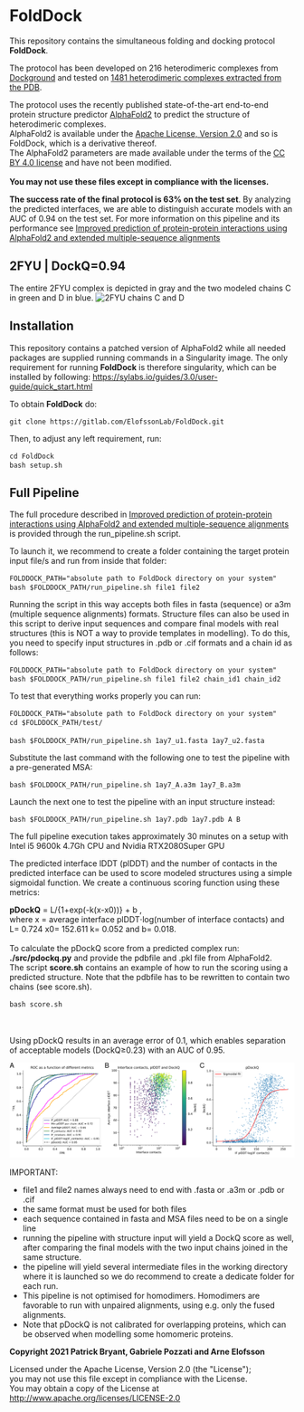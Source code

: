# FoldDock


This repository contains the simultaneous folding and docking protocol **FoldDock**.

The protocol has been developed on 216 heterodimeric complexes from [Dockground](http://dockground.compbio.ku.edu/downloads/unbound/benchmark4.tar.bz2)
and tested on [1481 heterodimeric complexes extracted from the PDB](https://www.nature.com/articles/s41467-021-21636-z).


The protocol uses the recently published state-of-the-art end-to-end protein structure predictor [AlphaFold2](https://github.com/deepmind/alphafold) to predict the structure of heterodimeric complexes.
\
AlphaFold2 is available under the [Apache License, Version 2.0](http://www.apache.org/licenses/LICENSE-2.0) and so is FoldDock, which is a derivative thereof.  \
The AlphaFold2 parameters are made available under the terms of the [CC BY 4.0 license](https://creativecommons.org/licenses/by/4.0/legalcode) and have not been modified.
\
\
**You may not use these files except in compliance with the licenses.**

**The success rate of the final protocol is 63% on the test set**. By analyzing the predicted interfaces, we are able to distinguish accurate models with an AUC of 0.94 on the test set. For more information on this pipeline and its performance see
[Improved prediction of protein-protein interactions using AlphaFold2 and extended multiple-sequence alignments](https://www.biorxiv.org/content/10.1101/2021.09.15.460468v1)

## 2FYU | DockQ=0.94
The entire 2FYU complex is depicted in gray and the two modeled chains C in green and D in blue.
![2FYU chains C and D](./2FYU.gif)


## Installation
This repository contains a patched version of AlphaFold2 while all needed packages are supplied running commands in a Singularity image.
The only requirement for running **FoldDock** is therefore singularity, which can be installed by following: https://sylabs.io/guides/3.0/user-guide/quick_start.html

To obtain **FoldDock** do:

```
git clone https://gitlab.com/ElofssonLab/FoldDock.git
```

Then, to adjust any left requirement, run:

```
cd FoldDock
bash setup.sh
```


## Full Pipeline
The full procedure described in [Improved prediction of protein-protein interactions using AlphaFold2 and extended multiple-sequence alignments](https://www.biorxiv.org/content/10.1101/2021.09.15.460468v1) is provided through the run_pipeline.sh script.

To launch it, we recommend to create a folder containing the target protein input file/s and run from inside that folder:

```
FOLDDOCK_PATH="absolute path to FoldDock directory on your system"
bash $FOLDDOCK_PATH/run_pipeline.sh file1 file2
```

Running the script in this way accepts both files in fasta (sequence) or a3m (multiple sequence alignments) formats. Structure files can also be used in this script to derive input sequences and compare final models with real structures (this is NOT a way to provide templates in modelling). To do this, you need to specify input structures in .pdb or .cif formats and a chain id as follows:

```
FOLDDOCK_PATH="absolute path to FoldDock directory on your system"
bash $FOLDDOCK_PATH/run_pipeline.sh file1 file2 chain_id1 chain_id2
```

To test that everything works properly you can run:

```
FOLDDOCK_PATH="absolute path to FoldDock directory on your system"
cd $FOLDDOCK_PATH/test/

bash $FOLDDOCK_PATH/run_pipeline.sh 1ay7_u1.fasta 1ay7_u2.fasta
```

Substitute the last command with the following one to test the pipeline with a pre-generated MSA:

```
bash $FOLDDOCK_PATH/run_pipeline.sh 1ay7_A.a3m 1ay7_B.a3m
```

Launch the next one to test the pipeline with an input structure instead:

```
bash $FOLDDOCK_PATH/run_pipeline.sh 1ay7.pdb 1ay7.pdb A B
```

The full pipeline execution takes approximately 30 minutes on a setup with Intel i5 9600k 4.7Gh CPU and Nvidia RTX2080Super GPU

The predicted interface lDDT (plDDT) and the number of contacts in the predicted interface can be used to score modeled structures using a simple sigmoidal function. We create a continuous scoring function using these metrics:

**pDockQ** = L/{1+exp(-k(x-x0))} + b , \
where x = average interface plDDT⋅log(number of interface contacts) and L= 0.724 x0= 152.611 k= 0.052 and b= 0.018.\
\
To calculate the pDockQ score from a predicted complex run: **./src/pdockq.py** and provide the pdbfile and .pkl file from AlphaFold2. \
The script **score.sh** contains an example of how to run the scoring using a predicted structure. Note that the pdbfile has to be rewritten to contain two chains (see score.sh).

```
bash score.sh
```
\
\
Using pDockQ results in an average error of 0.1, which enables separation of acceptable models (DockQ≥0.23) with an AUC of 0.95.


![scoring](./pdockq_montage.png)


IMPORTANT:
- file1 and file2 names always need to end with .fasta or .a3m or .pdb or .cif
- the same format must be used for both files
- each sequence contained in fasta and MSA files need to be on a single line
- running the pipeline with structure input will yield a DockQ score as well, after comparing the final models with the two input chains joined in the same structure.
- the pipeline will yield several intermediate files in the working directory where it is launched so we do recommend to create a dedicate folder for each run.
- This pipeline is not optimised for homodimers. Homodimers are favorable to run with unpaired alignments, using e.g. only the fused alignments.
- Note that pDockQ is not calibrated for overlapping proteins, which can be observed when modelling some homomeric proteins.

**Copyright 2021 Patrick Bryant, Gabriele Pozzati and Arne Elofsson**

Licensed under the Apache License, Version 2.0 (the "License"); \
you may not use this file except in compliance with the License. \
You may obtain a copy of the License at http://www.apache.org/licenses/LICENSE-2.0
